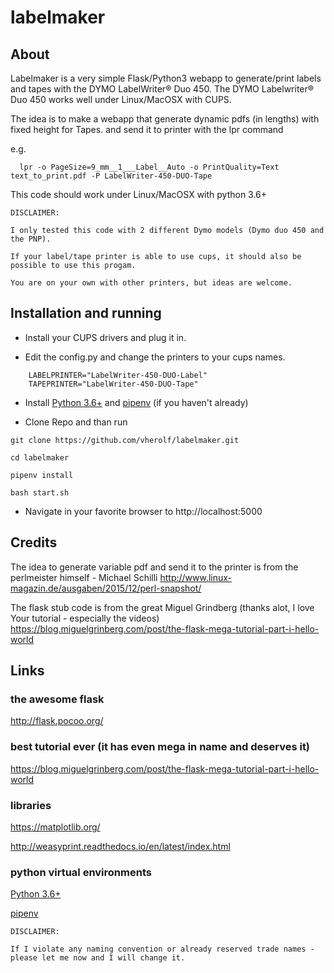 # labelmaker

## About
 
Labelmaker is a very simple Flask/Python3 webapp to generate/print labels and tapes with the DYMO LabelWriter® Duo 450. 
The DYMO Labelwriter® Duo 450 works well under Linux/MacOSX with CUPS.

The idea is to make a webapp that generate dynamic pdfs (in lengths) with fixed height for Tapes.
and send it to printer with the lpr command

e.g.

```
  lpr -o PageSize=9_mm__1___Label__Auto -o PrintQuality=Text text_to_print.pdf -P LabelWriter-450-DUO-Tape
```

This code should work under Linux/MacOSX with python 3.6+

```
DISCLAIMER: 

I only tested this code with 2 different Dymo models (Dymo duo 450 and the PNP).

If your label/tape printer is able to use cups, it should also be possible to use this progam.

You are on your own with other printers, but ideas are welcome.
```

## Installation and running

* Install your CUPS drivers and plug it in.

* Edit the config.py and change the printers to your cups names.
```
    LABELPRINTER="LabelWriter-450-DUO-Label"
    TAPEPRINTER="LabelWriter-450-DUO-Tape"
```

* Install [Python 3.6+](https://python.org) and [pipenv](https://docs.pipenv.org/en/latest/) (if you haven't already)

* Clone Repo and than run

```
git clone https://github.com/vherolf/labelmaker.git

cd labelmaker

pipenv install

bash start.sh
```

* Navigate in your favorite browser to http://localhost:5000


## Credits

The idea to generate variable pdf and send it to the printer is from the perlmeister himself - Michael Schilli
http://www.linux-magazin.de/ausgaben/2015/12/perl-snapshot/

The flask stub code is from the great Miguel Grindberg (thanks alot, I love Your tutorial - especially the videos)
https://blog.miguelgrinberg.com/post/the-flask-mega-tutorial-part-i-hello-world


## Links

### the awesome flask

  http://flask.pocoo.org/


### best tutorial ever (it has even mega in name and deserves it)

  https://blog.miguelgrinberg.com/post/the-flask-mega-tutorial-part-i-hello-world


### libraries

  https://matplotlib.org/

  http://weasyprint.readthedocs.io/en/latest/index.html


### python virtual environments

  [Python 3.6+](https://python.org)
  
  [pipenv](https://docs.pipenv.org/en/latest/)


```
DISCLAIMER:

If I violate any naming convention or already reserved trade names - please let me now and I will change it.
```